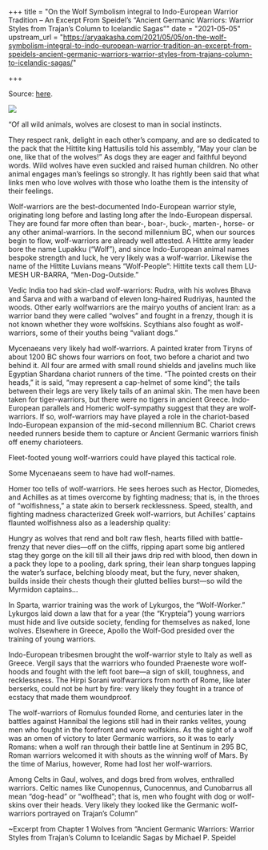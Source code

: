 +++
title = "On the Wolf Symbolism integral to Indo-European Warrior Tradition – An Excerpt From Speidel’s “Ancient Germanic Warriors: Warrior Styles from Trajan’s Column to Icelandic Sagas”"
date = "2021-05-05"
upstream_url = "https://aryaakasha.com/2021/05/05/on-the-wolf-symbolism-integral-to-indo-european-warrior-tradition-an-excerpt-from-speidels-ancient-germanic-warriors-warrior-styles-from-trajans-column-to-icelandic-sagas/"

+++

Source: [here](https://aryaakasha.com/2021/05/05/on-the-wolf-symbolism-integral-to-indo-european-warrior-tradition-an-excerpt-from-speidels-ancient-germanic-warriors-warrior-styles-from-trajans-column-to-icelandic-sagas/).

![](https://aryaakasha.files.wordpress.com/2021/05/31895245_201322317146767_2864008085599420416_n.jpg?w=703)

“Of all wild animals, wolves are closest to man in social instincts.

They respect rank, delight in each other’s company, and are so dedicated to the pack that the Hittite king Hattusilis told his assembly, “May your clan be one, like that of the wolves!” As dogs they are eager and faithful beyond words. Wild wolves have even suckled and raised human children. No other animal engages man’s feelings so strongly. It has rightly been said that what links men who love wolves with those who loathe them is the intensity of their feelings.

Wolf-warriors are the best-documented Indo-European warrior style, originating long before and lasting long after the Indo-European dispersal. They are found far more often than bear-, boar-, buck-, marten-, horse- or any other animal-warriors. In the second millennium BC, when our sources begin to flow, wolf-warriors are already well attested. A Hittite army leader bore the name Lupakku (“Wolf”), and since Indo-European animal names bespoke strength and luck, he very likely was a wolf-warrior. Likewise the name of the Hittite Luvians means “Wolf-People”: Hittite texts call them LU-MESH UR-BARRA, “Men-Dog-Outside.”

Vedic India too had skin-clad wolf-warriors: Rudra, with his wolves Bhava and Śarva and with a warband of eleven long-haired Rudriyas, haunted the woods. Other early wolfwarriors are the mairyo youths of ancient Iran: as a warrior band they were called “wolves” and fought in a frenzy, though it is not known whether they wore wolfskins. Scythians also fought as wolf-warriors, some of their youths being “valiant dogs.”

Mycenaeans very likely had wolf-warriors. A painted krater from Tiryns of about 1200 BC shows four warriors on foot, two before a chariot and two behind it. All four are armed with small round shields and javelins much like Egyptian Shardana chariot runners of the time. “The pointed crests on their heads,” it is said, “may represent a cap-helmet of some kind”; the tails between their legs are very likely tails of an animal skin. The men have been taken for tiger-warriors, but there were no tigers in ancient Greece. Indo-European parallels and Homeric wolf-sympathy suggest that they are wolf-warriors. If so, wolf-warriors may have played a role in the chariot-based Indo-European expansion of the mid-second millennium BC. Chariot crews needed runners beside them to capture or Ancient Germanic warriors finish off enemy charioteers.

Fleet-footed young wolf-warriors could have played this tactical role.

Some Mycenaeans seem to have had wolf-names.

Homer too tells of wolf-warriors. He sees heroes such as Hector, Diomedes, and Achilles as at times overcome by fighting madness; that is, in the throes of “wolfishness,” a state akin to berserk recklessness. Speed, stealth, and fighting madness characterized Greek wolf-warriors, but Achilles’ captains flaunted wolfishness also as a leadership quality:

Hungry as wolves that rend and bolt raw flesh, hearts filled with battle-frenzy that never dies—off on the cliffs, ripping apart some big antlered stag they gorge on the kill till all their jaws drip red with blood, then down in a pack they lope to a pooling, dark spring, their lean sharp tongues lapping the water’s surface, belching bloody meat, but the fury, never shaken, builds inside their chests though their glutted bellies burst—so wild the Myrmidon captains…

In Sparta, warrior training was the work of Lykurgos, the “Wolf-Worker.” Lykurgos laid down a law that for a year (the “Krypteia”) young warriors must hide and live outside society, fending for themselves as naked, lone wolves. Elsewhere in Greece, Apollo the Wolf-God presided over the training of young warriors.

Indo-European tribesmen brought the wolf-warrior style to Italy as well as Greece. Vergil says that the warriors who founded Praeneste wore wolf-hoods and fought with the left foot bare—a sign of skill, toughness, and recklessness. The Hirpi Sorani wolfwarriors from north of Rome, like later berserks, could not be hurt by fire: very likely they fought in a trance of ecstacy that made them woundproof.

The wolf-warriors of Romulus founded Rome, and centuries later in the battles against Hannibal the legions still had in their ranks velites, young men who fought in the forefront and wore wolfskins. As the sight of a wolf was an omen of victory to later Germanic warriors, so it was to early Romans: when a wolf ran through their battle line at Sentinum in 295 BC, Roman warriors welcomed it with shouts as the winning wolf of Mars. By the time of Marius, however, Rome had lost her wolf-warriors.

Among Celts in Gaul, wolves, and dogs bred from wolves, enthralled warriors. Celtic names like Cunopennus, Cunocennus, and Cunobarrus all mean “dog-head” or “wolfhead”; that is, men who fought with dog or wolf-skins over their heads. Very likely they looked like the Germanic wolf-warriors portrayed on Trajan’s Column”

\~Excerpt from Chapter 1 Wolves from “Ancient Germanic Warriors: Warrior Styles from Trajan’s Column to Icelandic Sagas by Michael P. Speidel